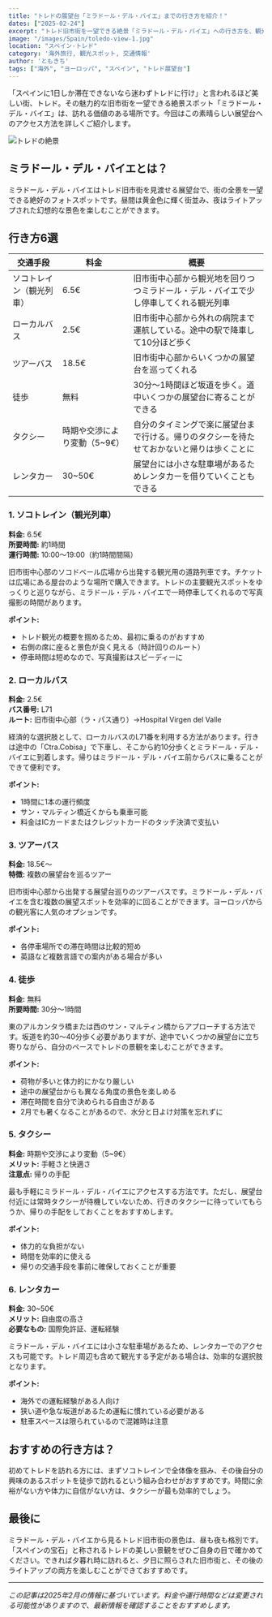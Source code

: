 ```yaml
---
title: "トレドの展望台「ミラドール・デル・バイエ」までの行き方を紹介！"
dates: ["2025-02-24"]
excerpt: "トレド旧市街を一望できる絶景「ミラドール・デル・バイエ」への行き方を、観光列車、バス、徒歩、タクシー、レンタカーなど多様な移動手段で詳解。効率的なアクセス方法と現地ならではの魅力を余すところなく伝える、旅行者必見のガイドです。限られた滞在時間でも、スムーズに目的地へ到達できる秘訣が満載です。"
image: "/images/Spain/toledo-view-1.jpg"
location: "スペイン-トレド"
category: '海外旅行, 観光スポット, 交通情報'
author: 'ともきち'
tags: ["海外", "ヨーロッパ", "スペイン", "トレド展望台"]
---
```


「スペインに1日しか滞在できないなら迷わずトレドに行け」と言われるほど美しい街、トレド。その魅力的な旧市街を一望できる絶景スポット「ミラドール・デル・バイエ」は、訪れる価値のある場所です。今回はこの素晴らしい展望台へのアクセス方法を詳しくご紹介します。

![トレドの絶景](/images/Spain/toledo-view2.jpg)

## ミラドール・デル・バイエとは？

ミラドール・デル・バイエはトレド旧市街を見渡せる展望台で、街の全景を一望できる絶好のフォトスポットです。昼間は黄金色に輝く街並み、夜はライトアップされた幻想的な景色を楽しむことができます。

## 行き方6選

| 交通手段 | 料金 | 概要 |
| --- | --- | --- |
| ソコトレイン（観光列車）| 6.5€ | 旧市街中心部から観光地を回りつつミラドール・デル・バイエで少し停車してくれる観光列車 |
| ローカルバス | 2.5€ | 旧市街中心部から外れの病院まで運航している。途中の駅で降車して10分ほど歩く |
| ツアーバス | 18.5€ | 旧市街中心部からいくつかの展望台を巡ってくれる |
| 徒歩 | 無料 | 30分～1時間ほど坂道を歩く。道中いくつかの展望台に寄ることができる |
| タクシー | 時期や交渉により変動（5~9€） | 自分のタイミングで楽に展望台まで行ける。帰りのタクシーを待たせておかないと帰りは歩くことに |
| レンタカー | 30~50€ | 展望台には小さな駐車場があるためレンタカーを借りていくこともできる |

### 1. ソコトレイン（観光列車）

**料金:** 6.5€  
**所要時間:** 約1時間  
**運行時間:** 10:00〜19:00（約1時間間隔）

旧市街中心部のソコドベール広場から出発する観光用の道路列車です。チケットは広場にある屋台のような場所で購入できます。トレドの主要観光スポットをゆっくりと巡りながら、ミラドール・デル・バイエで一時停車してくれるので写真撮影の時間があります。

**ポイント:**
- トレド観光の概要を掴めるため、最初に乗るのがおすすめ
- 右側の席に座ると景色が良く見える（時計回りのルート）
- 停車時間は短めなので、写真撮影はスピーディーに

### 2. ローカルバス

**料金:** 2.5€  
**バス番号:** L71  
**ルート:** 旧市街中心部（ラ・パス通り）→Hospital Virgen del Valle

経済的な選択肢として、ローカルバスのL71番を利用する方法があります。行きは途中の「Ctra.Cobisa」で下車し、そこから約10分歩くとミラドール・デル・バイエに到着します。帰りはミラドール・デル・バイエ前からバスに乗ることができて便利です。

**ポイント:**
- 1時間に1本の運行頻度
- サン・マルティン橋近くからも乗車可能
- 料金はICカードまたはクレジットカードのタッチ決済で支払い

### 3. ツアーバス

**料金:** 18.5€〜  
**特徴:** 複数の展望台を巡るツアー

旧市街中心部から出発する展望台巡りのツアーバスです。ミラドール・デル・バイエを含む複数の展望スポットを効率的に回ることができます。ヨーロッパからの観光客に人気のオプションです。

**ポイント:**
- 各停車場所での滞在時間は比較的短め
- 英語など複数言語での案内がある場合が多い

### 4. 徒歩

**料金:** 無料  
**所要時間:** 30分〜1時間

東のアルカンタラ橋または西のサン・マルティン橋からアプローチする方法です。坂道を約30〜40分歩く必要がありますが、途中でいくつかの展望台に立ち寄りながら、自分のペースでトレドの景観を楽しむことができます。

**ポイント:**
- 荷物が多いと体力的にかなり厳しい
- 途中の展望台からも異なる角度の景色を楽しめる
- 滞在時間を自分で決められる自由さがある
- 2月でも暑くなることがあるので、水分と日よけ対策を忘れずに

### 5. タクシー

**料金:** 時期や交渉により変動（5~9€）  
**メリット:** 手軽さと快適さ  
**注意点:** 帰りの手配

最も手軽にミラドール・デル・バイエにアクセスする方法です。ただし、展望台付近には常時タクシーが待機していないため、行きのタクシーに待っていてもらうか、帰りの手配をしておくことをおすすめします。

**ポイント:**
- 体力的な負担がない
- 時間を効率的に使える
- 帰りの交通手段を事前に確保しておくことが重要

### 6. レンタカー

**料金:** 30~50€  
**メリット:** 自由度の高さ  
**必要なもの:** 国際免許証、運転経験

ミラドール・デル・バイエには小さな駐車場があるため、レンタカーでのアクセスも可能です。トレド周辺も含めて観光する予定がある場合は、効率的な選択肢となります。

**ポイント:**
- 海外での運転経験がある人向け
- 狭い道や急な坂道があるため運転に慣れている必要がある
- 駐車スペースは限られているので混雑時は注意

## おすすめの行き方は？

初めてトレドを訪れる方には、まずソコトレインで全体像を掴み、その後自分の興味のあるスポットを徒歩で訪れるという組み合わせがおすすめです。時間に余裕がない方や体力に自信がない方は、タクシーが最も効率的でしょう。

## 最後に

ミラドール・デル・バイエから見るトレド旧市街の景色は、昼も夜も格別です。「スペインの宝石」と称されるトレドの美しい景観をぜひご自身の目で確かめてください。できれば夕暮れ時に訪れると、夕日に照らされた旧市街と、その後のライトアップの両方を楽しむことができておすすめです。

---

*この記事は2025年2月の情報に基づいています。料金や運行時間などは変更される可能性がありますので、最新情報を確認することをおすすめします。*
